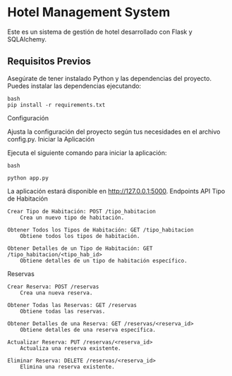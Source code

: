 # Hotel Management System

Este es un sistema de gestión de hotel desarrollado con Flask y SQLAlchemy.

## Requisitos Previos

Asegúrate de tener instalado Python y las dependencias del proyecto. Puedes instalar las dependencias ejecutando:
```
bash
pip install -r requirements.txt
```
Configuración

Ajusta la configuración del proyecto según tus necesidades en el archivo config.py.
Iniciar la Aplicación

Ejecuta el siguiente comando para iniciar la aplicación:

```
bash

python app.py
```
La aplicación estará disponible en http://127.0.0.1:5000.
Endpoints API
Tipo de Habitación

    Crear Tipo de Habitación: POST /tipo_habitacion
        Crea un nuevo tipo de habitación.

    Obtener Todos los Tipos de Habitación: GET /tipo_habitacion
        Obtiene todos los tipos de habitación.

    Obtener Detalles de un Tipo de Habitación: GET /tipo_habitacion/<tipo_hab_id>
        Obtiene detalles de un tipo de habitación específico.

Reservas

    Crear Reserva: POST /reservas
        Crea una nueva reserva.

    Obtener Todas las Reservas: GET /reservas
        Obtiene todas las reservas.

    Obtener Detalles de una Reserva: GET /reservas/<reserva_id>
        Obtiene detalles de una reserva específica.

    Actualizar Reserva: PUT /reservas/<reserva_id>
        Actualiza una reserva existente.

    Eliminar Reserva: DELETE /reservas/<reserva_id>
        Elimina una reserva existente.
